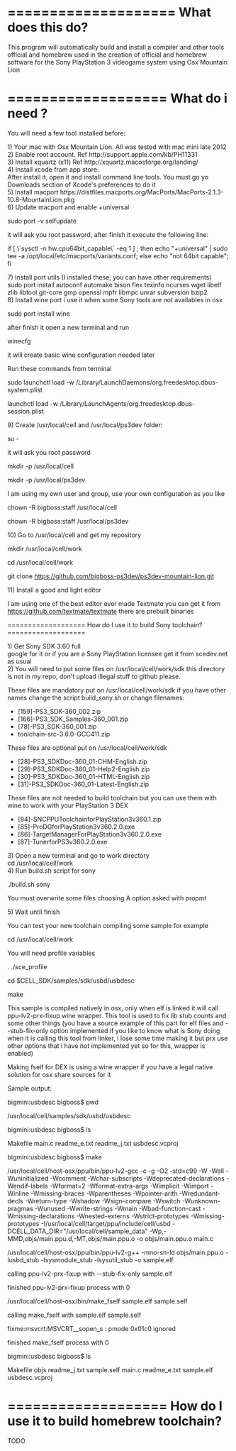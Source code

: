 ====================
 What does this do?
====================

 This program will automatically build and install a compiler and other
 tools official and homebrew used in the creation of official and homebrew 
 software for the Sony PlayStation 3 videogame system using Osx Mountain Lion

===================
 What do i need ?
===================

 You will need a few tool installed before:
 <dl>
 <dt>1) Your mac with Osx Mountain Lion. All was tested with mac mini late 2012</dt>
  
 <dt>2) Enable root account. Ref http://support.apple.com/kb/PH11331 </dt>
  
 <dt>3) Install xquartz (x11) Ref http://xquartz.macosforge.org/landing/</dt>
  
 <dt> 4) Install xcode from app store. </dt>
 After install it, open it and install command line tools.
 You must go yo Downloads section of Xcode's preferences to do it
  
 <dt>5) Install macport https://distfiles.macports.org/MacPorts/MacPorts-2.1.3-10.8-MountainLion.pkg </dt>
  
 <dt>6) Update macport and enable +universal </dt>
 
 sudo port -v selfupdate
 
 it will ask you root password, after finish it execute the following line:
 
 <p> if [ \`sysctl -n hw.cpu64bit_capable\` -eq 1 ] ; then echo "+universal" | sudo tee -a /opt/local/etc/macports/variants.conf; else echo "not 64bit capable"; fi</p>
  
 <dt>7) Install port utils (I installed these, you can have other requirements)  </dt>
sudo port install autoconf automake bison flex texinfo ncurses wget libelf zlib libtool git-core gmp openssl mpfr libmpc unrar subversion bzip2
  
<dt> 8) Install wine port i use it when some Sony tools are not availables in osx </dt>
 
  sudo port install wine
 
 after finish it open a new terminal and run 
 
  winecfg
  
 it will create basic wine configuration needed later 
 
 Run these commands from terminal
 
  sudo launchctl load -w /Library/LaunchDaemons/org.freedesktop.dbus-system.plist
  
  launchctl load -w /Library/LaunchAgents/org.freedesktop.dbus-session.plist
  
 <dt>9) Create /usr/local/cell and /usr/local/ps3dev folder: </dt>
 
   su -
   
 it will ask you root password 
 
   mkdir -p /usr/local/cell 
   
   mkdir -p /usr/local/ps3dev
  
 I am using my own user and group, use your own configuration as you like
 
  chown -R bigboss:staff /usr/local/cell
  
  chown -R bigboss:staff /usr/local/ps3dev
  
 <dt>10) Go to /usr/local/cell and get my repository </dt>
 
 mkdir /usr/local/cell/work
 
 cd /usr/local/cell/work
 
 git clone https://github.com/bigboss-ps3dev/ps3dev-mountain-lion.git
 
 <dt>11) Install a good and light editor</dt>
 
 I am using one of the best editor ever made Textmate you can get it from https://github.com/textmate/textmate there are prebuilt binaries
 
 </dl>
===================
 How do I use it to build Sony toolchain?
===================
<dl>
<dt>1) Get Sony SDK 3.60 full</dt>
 google for it or if you are a Sony PlayStation licensee get it from scedev.net as usual
<dt>2) You will need to put some files on /usr/local/cell/work/sdk this directory is not in my repo, don't upload illegal stuff to github please. </dt>

 These files are mandatory put on /usr/local/cell/work/sdk if you have other names change the script build_sony.sh or change filenames:
 
 <ul>
 <li>[159]-PS3_SDK-360_002.zip </li>
 <li>[166]-PS3_SDK_Samples-360_001.zip</li>
 <li>[78]-PS3_SDK-360_001.zip</li>
 <li>toolchain-src-3.6.0-GCC411.zip</li>
 </ul>

 These files are optional put on /usr/local/cell/work/sdk
 
 <ul>
 <li>[28]-PS3_SDKDoc-360_01-CHM-English.zip</li>
 <li>[29]-PS3_SDKDoc-360_01-Help2-English.zip</li>
 <li>[30]-PS3_SDKDoc-360_01-HTML-English.zip</li>
 <li>[31]-PS3_SDKDoc-360_01-Latest-English.zip</li>
</ul>

 These files are not needed to build toolchain but you can use them with wine to work with your PlayStation 3 DEX 
 
 <ul>
 <li>[84]-SNCPPUToolchainforPlayStation3v360.1.zip</li>
 <li>[85]-ProDGforPlayStation3v360.2.0.exe</li>
 <li>[86]-TargetManagerForPlayStation3v360.2.0.exe</li>
 <li>[87]-TunerforPS3v360.2.0.exe</li>
</ul>


<dt>3) Open a new terminal and go to work directory</dt>
cd /usr/local/cell/work
<dt>4) Run build.sh script for sony</dt>

./build.sh sony


<p>You must overwrite some files choosing A option asked with propmt </p>


<dt>5) Wait until finish</dt>
</dl>
 
You can test your new toolchain compiling some sample for example

cd /usr/local/cell/work

You will need profile variables

. ./sce_profile

cd $CELL_SDK/samples/sdk/usbd/usbdesc

make

 
<p>This sample is compiled natively in osx, only when elf is linked it will call  ppu-lv2-prx-fixup wine wrapper.
This tool is used to fix lib stub counts and some other things (you have a source example of this part for elf files and --stub-fix-only option implemented if you like to know what is Sony doing when it is calling this tool from linker, i lose some time making it but prx use other options that i have not implemented yet so for this,  wrapper is enabled)</p>

Making fself for DEX  is using a wine wrapper  if you have a legal native solution for osx share sources for it
 
Sample output:

bigmini:usbdesc bigboss$ pwd

/usr/local/cell/samples/sdk/usbd/usbdesc

bigmini:usbdesc bigboss$ ls

Makefile	main.c		readme_e.txt	readme_j.txt	usbdesc.vcproj

bigmini:usbdesc bigboss$ make

/usr/local/cell/host-osx/ppu/bin/ppu-lv2-gcc -c -g -O2  -std=c99 -W -Wall -Wuninitialized -Wcomment -Wchar-subscripts -Wdeprecated-declarations -Wendif-labels -Wformat=2 -Wformat-extra-args -Wimplicit -Wimport -Winline -Wmissing-braces -Wparentheses -Wpointer-arith -Wredundant-decls -Wreturn-type -Wshadow -Wsign-compare -Wswitch -Wunknown-pragmas -Wunused -Wwrite-strings -Wmain -Wbad-function-cast -Wmissing-declarations -Wnested-externs -Wstrict-prototypes -Wmissing-prototypes  -I/usr/local/cell/target/ppu/include/cell/usbd   -DCELL_DATA_DIR=\"/usr/local/cell/sample_data\" -Wp,-MMD,objs/main.ppu.d,-MT,objs/main.ppu.o -o objs/main.ppu.o main.c

/usr/local/cell/host-osx/ppu/bin/ppu-lv2-g++ -mno-sn-ld  objs/main.ppu.o -lusbd_stub -lsysmodule_stub -lsysutil_stub -o sample.elf

calling ppu-lv2-prx-fixup with --stub-fix-only sample.elf

finished ppu-lv2-prx-fixup process with 0

/usr/local/cell/host-osx/bin/make_fself sample.elf sample.self

calling make_fself with sample.elf sample.self

fixme:msvcrt:MSVCRT__sopen_s : pmode 0x01c0 ignored

finished make_fself process with 0

bigmini:usbdesc bigboss$ ls

Makefile	objs		readme_j.txt	sample.self
main.c		readme_e.txt	sample.elf	usbdesc.vcproj


===================
  How do I use it to build homebrew toolchain?
===================

TODO